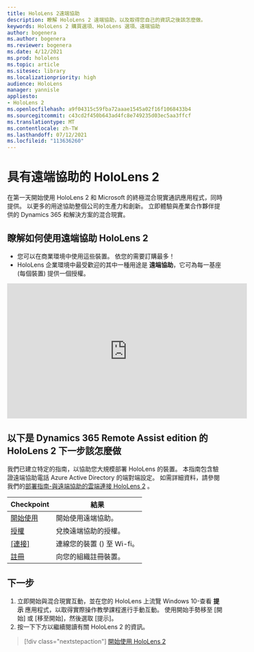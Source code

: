 ```yaml
---
title: HoloLens 2遠端協助
description: 瞭解 HoloLens 2 遠端協助，以及取得您自己的資訊之後該怎麼做。
keywords: HoloLens 2 購買選項、HoloLens 選項、遠端協助
author: bogenera
ms.author: bogenera
ms.reviewer: bogenera
ms.date: 4/12/2021
ms.prod: hololens
ms.topic: article
ms.sitesec: library
ms.localizationpriority: high
audience: HoloLens
manager: yannisle
appliesto:
- HoloLens 2
ms.openlocfilehash: a9f04315c59fba72aaae1545a02f16f1068433b4
ms.sourcegitcommit: c43cd2f450b643ad4fc8e749235d03ec5aa3ffcf
ms.translationtype: MT
ms.contentlocale: zh-TW
ms.lasthandoff: 07/12/2021
ms.locfileid: "113636260"
---
```

# <a name="hololens-2-with-remote-assist"></a>具有遠端協助的 HoloLens 2

在第一天開始使用 HoloLens 2 和 Microsoft 的終極混合現實通訊應用程式，同時提供。 以更多的用途協助整個公司的生產力和創新。 立即體驗與產業合作夥伴提供的 Dynamics 365 和解決方案的混合現實。

## <a name="learn-about-hololens-2-with-remote-assist"></a>瞭解如何使用遠端協助 HoloLens 2
- 您可以在商業環境中使用這些裝置。 依您的需要訂購最多！
- HoloLens 企業環境中最受歡迎的其中一種用途是 **遠端協助**，它可為每一基座 (每個裝置) 提供一個授權。

<iframe width="560" height="315" src="https://www.youtube.com/embed/d3YT8j0yYl0" frameborder="0" allow="accelerometer; autoplay; clipboard-write; encrypted-media; gyroscope; picture-in-picture" allowfullscreen></iframe>

## <a name="heres-what-to-do-next-with-the-hololens-2-with-dynamics-365-remote-assist-edition"></a>以下是 Dynamics 365 Remote Assist edition 的 HoloLens 2 下一步該怎麼做

我們已建立特定的指南，以協助您大規模部署 HoloLens 的裝置。 本指南包含驗證遠端協助電話 Azure Active Directory 的端對端設定。 如需詳細資料，請參閱我們的[部署指南-與遠端協助的雲端連接 HoloLens 2](hololens2-cloud-connected-overview.md) 。

| Checkpoint  | 結果                                |
|-------------|----------------------------------------|
| [開始使用](/dynamics365/mixed-reality/remote-assist/overview-hololens) | 開始使用遠端協助。        |
| [授權](/dynamics365/mixed-reality/remote-assist/deploy-remote-assist#add-and-assign-licenses)     | 兌換遠端協助的授權。      |
| [[連接]](/hololens/hololens-network)     | 連線您的裝置 () 至 Wi-fi。       |
| [註冊](/hololens/hololens-enroll-mdm)      | 向您的組織註冊裝置。 |

## <a name="next-steps"></a>下一步

1. 立即開始與混合現實互動，並在您的 HoloLens 上流覽 Windows 10-查看 **提示** 應用程式，以取得實際操作教學課程進行手動互動。 使用開始手勢移至 [開始] 或 [移至開始]，然後選取 [提示]。
1. 按一下下方以繼續閱讀有關 HoloLens 2 的資訊。

> [!div class="nextstepaction"]
> [開始使用 HoloLens 2](hololens2-basic-usage.md)
